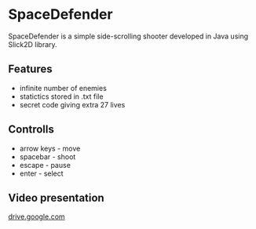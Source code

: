 # SpaceDefender
SpaceDefender is a simple side-scrolling shooter developed in Java using Slick2D library.

## Features
- infinite number of enemies
- statictics stored in .txt file
- secret code giving extra 27 lives

## Controlls
- arrow keys - move
- spacebar - shoot
- escape - pause
- enter - select

## Video presentation
[drive.google.com](https://drive.google.com/open?id=0Bwel3KT1jXhHWk9RTHZkeUtjMFU)
